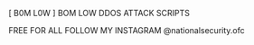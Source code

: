 [ B0M L0W ]
BOM LOW DDOS ATTACK SCRIPTS





FREE FOR ALL
FOLLOW MY INSTAGRAM
@nationalsecurity.ofc
